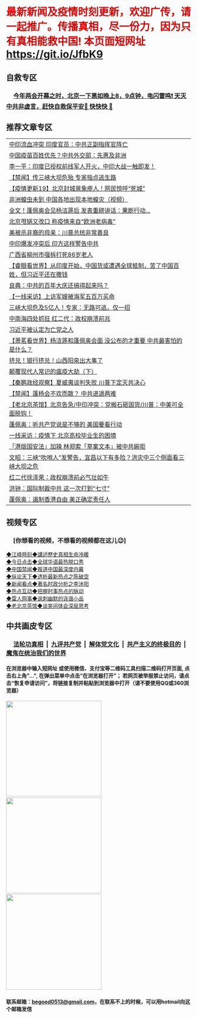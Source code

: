 # <font color="#dd0000">最新新闻及疫情时刻更新，欢迎广传，请一起推广。传播真相，尽一份力，因为只有真相能救中国! 本页面短网址 https://git.io/JfbK9</font>

## 自救专区

 ### &nbsp;&nbsp;&nbsp;&nbsp; [今年两会开幕之时，北京一下黑如晚上8，9点钟，电闪雷鸣❗️ 天灭中共非虚言，赶快自救保平安🍎 快快快 📩](https://github.com/pwgy/td)

## 推荐文章专区

<Table>
<tr><td colspan="2" align="left"><a href="https://dwkts8awlbkd7.cloudfront.net/?name=c1187255&key=jdhvxawhshihitwk&from=gy1">中印流血冲突 印度官员：中共正副指挥官阵亡</a></td></tr>
<tr><td colspan="2" align="left"><a href="https://dwkts8awlbkd7.cloudfront.net/?name=c1187351&key=jdhvxawhshihitwk&from=gy1">中国疫苗百姓优先？中共外交部：先惠及非洲</a></td></tr>
<tr><td colspan="2" align="left"><a href="https://dwkts8awlbkd7.cloudfront.net/?name=c1187356&key=jdhvxawhshihitwk&from=gy1">李一平：印度已授权前线军人开火，中印大战一触即发！</a></td></tr>
<tr><td colspan="2" align="left"><a href="https://dwkts8awlbkd7.cloudfront.net/?name=c1187361&key=jdhvxawhshihitwk&from=gy1">【禁闻】传三峡大坝危殆 专家指点逃生路</a></td></tr>
<tr><td colspan="2" align="left"><a href="https://dwkts8awlbkd7.cloudfront.net/?name=c1184981&key=jdhvxawhshihitwk&from=gy1">【疫情更新19】北京封城景象瘆人！网民惊呼“死城”</a></td></tr>
<tr><td colspan="2" align="left"><a href="https://dwkts8awlbkd7.cloudfront.net/?name=c1187365&key=jdhvxawhshihitwk&from=gy1">非洲蝗虫未到 中国各地出现本地蝗灾（视频）</a></td></tr>
<tr><td colspan="2" align="left"><a href="https://dwkts8awlbkd7.cloudfront.net/?name=c1187407&key=jdhvxawhshihitwk&from=gy1">全文！蓬佩奥会见杨洁篪后 发表重磅讲话：果断行动...</a></td></tr>
<tr><td colspan="2" align="left"><a href="https://dwkts8awlbkd7.cloudfront.net/?name=c1187364&key=jdhvxawhshihitwk&from=gy1">北京甩锅又改口 称疫情来自“欧洲老病毒”</a></td></tr>
<tr><td colspan="2" align="left"><a href="https://dwkts8awlbkd7.cloudfront.net/?name=c1187337&key=jdhvxawhshihitwk&from=gy1">美被杀非裔的母亲：川普总统非常善良</a></td></tr>
<tr><td colspan="2" align="left"><a href="https://dwkts8awlbkd7.cloudfront.net/?name=c1187299&key=jdhvxawhshihitwk&from=gy1">中印爆发冲突后 印方这样警告中共</a></td></tr>
<tr><td colspan="2" align="left"><a href="https://dwkts8awlbkd7.cloudfront.net/?name=c1187342&key=jdhvxawhshihitwk&from=gy1">广西省柳州市强拆打死86岁老人</a></td></tr>
<tr><td colspan="2" align="left"><a href="https://dwkts8awlbkd7.cloudfront.net/?name=c1187384&key=jdhvxawhshihitwk&from=gy1">【睿眼看世界】从印度开始，中国货或遭遇全球抵制，苦了中国百姓，但习近平还在撒钱</a></td></tr>
<tr><td colspan="2" align="left"><a href="https://dwkts8awlbkd7.cloudfront.net/?name=c1187249&key=jdhvxawhshihitwk&from=gy1">良典：中共的百年大庆还搞得起来吗？</a></td></tr>
<tr><td colspan="2" align="left"><a href="https://dwkts8awlbkd7.cloudfront.net/?name=c1187328&key=jdhvxawhshihitwk&from=gy1">【一线采访】上访军嫂被海军五百万买命</a></td></tr>
<tr><td colspan="2" align="left"><a href="https://dwkts8awlbkd7.cloudfront.net/?name=c1187420&key=jdhvxawhshihitwk&from=gy1">三峡大坝危及5亿人！专家：无路可逃，仅一招</a></td></tr>
<tr><td colspan="2" align="left"><a href="https://dwkts8awlbkd7.cloudfront.net/?name=c1187505&key=jdhvxawhshihitwk&from=gy1">中南海四处抓狂 红二代：政权崩溃前兆</a></td></tr>
<tr><td colspan="2" align="left"><a href="https://dwkts8awlbkd7.cloudfront.net/?name=c1187521&key=jdhvxawhshihitwk&from=gy1">习近平被认定为亡党之人</a></td></tr>
<tr><td colspan="2" align="left"><a href="https://dwkts8awlbkd7.cloudfront.net/?name=c1187369&key=jdhvxawhshihitwk&from=gy1">【萧茗看世界】杨洁篪和蓬佩奥会面 没公布的才重要 中共最害怕的是什么？</a></td></tr>
<tr><td colspan="2" align="left"><a href="https://dwkts8awlbkd7.cloudfront.net/?name=c1187387&key=jdhvxawhshihitwk&from=gy1">挤兑！银行挤兑！山西阳泉出大事了</a></td></tr>
<tr><td colspan="2" align="left"><a href="https://dwkts8awlbkd7.cloudfront.net/?name=c1187293&key=jdhvxawhshihitwk&from=gy1">颠覆现代人常识的瘟疫大劫（下）</a></td></tr>
<tr><td colspan="2" align="left"><a href="https://dwkts8awlbkd7.cloudfront.net/?name=c1187468&key=jdhvxawhshihitwk&from=gy1">【秦鹏政经观察】夏威夷谈判失败 川普下定灭共决心</a></td></tr>
<tr><td colspan="2" align="left"><a href="https://dwkts8awlbkd7.cloudfront.net/?name=c1187331&key=jdhvxawhshihitwk&from=gy1">【禁闻】蓬杨会不欢而散？ 中共进退两难</a></td></tr>
<tr><td colspan="2" align="left"><a href="https://dwkts8awlbkd7.cloudfront.net/?name=c1187470&key=jdhvxawhshihitwk&from=gy1">【老北京茶馆】北京告急/中印冲突：党搬石砸国货/川普：中美可全面脱钩！</a></td></tr>
<tr><td colspan="2" align="left"><a href="https://dwkts8awlbkd7.cloudfront.net/?name=c1187350&key=jdhvxawhshihitwk&from=gy1">蓬佩奥：听共产党说是不够的 美国要看行动</a></td></tr>
<tr><td colspan="2" align="left"><a href="https://dwkts8awlbkd7.cloudfront.net/?name=c1187343&key=jdhvxawhshihitwk&from=gy1">一线采访：疫情下 北京高校毕业生的困境</a></td></tr>
<tr><td colspan="2" align="left"><a href="https://dwkts8awlbkd7.cloudfront.net/?name=c1187320&key=jdhvxawhshihitwk&from=gy1">「港版国安法」加辣 林郑索「草案文本」被中共婉拒</a></td></tr>
<tr><td colspan="2" align="left"><a href="https://dwkts8awlbkd7.cloudfront.net/?name=c1187383&key=jdhvxawhshihitwk&from=gy1">文昭：三峡“吹哨人”发警告，宜昌以下有多险？洪灾中三个侧面看三峡大坝之危</a></td></tr>
<tr><td colspan="2" align="left"><a href="https://dwkts8awlbkd7.cloudfront.net/?name=c1187527&key=jdhvxawhshihitwk&from=gy1">红二代徐泽荣：政权崩溃前必气壮如牛</a></td></tr>
<tr><td colspan="2" align="left"><a href="https://dwkts8awlbkd7.cloudfront.net/?name=c1187294&key=jdhvxawhshihitwk&from=gy1">洪钟：国际制裁中共 这一次打到“七寸”</a></td></tr>
<tr><td colspan="2" align="left"><a href="https://dwkts8awlbkd7.cloudfront.net/?name=c1187336&key=jdhvxawhshihitwk&from=gy1">蓬佩奥：遏制香港自由 美正确定责任人</a></td></tr>
</Table>

##  视频专区
### &nbsp;&nbsp;&nbsp;&nbsp; [你想看的视频，不想看的视频都在这儿😉] <tr>
   <tr>
   <td colspan="2" align=center> 
<a href="https://dwkts8awlbkd7.cloudfront.net/oo.aspx?name=c922850&key=jdhvxawhshihitwk&from=gy2&tag=9877">◆江峰時刻◆講述歷史真相生命冷暖</a><br/>
    </td>
  </tr>
   <tr>
   <td colspan="2" align=center> 
<a href="https://dwkts8awlbkd7.cloudfront.net/oo.aspx?name=c816850&key=jdhvxawhshihitwk&from=gy2&tag=9877">◆今日点击◆全球华语最热脱口秀</a><br/>
    </td>
  </tr>
  <tr>
  <td colspan="2" align=center>
<a href="https://dwkts8awlbkd7.cloudfront.net/oo.aspx?name=c816860&key=jdhvxawhshihitwk&from=gy2&tag=99733110">◆中国禁闻◆报道中国最深度内幕</a><br/>
   </tr>
  <tr>
     <td colspan="2" align=center>
<a href="https://dwkts8awlbkd7.cloudfront.net/oo.aspx?name=c816855&key=jdhvxawhshihitwk&from=gy2&tag=997110">◆纵论天下◆透析最新热点之陈破空</a><br/>
   </tr>
   <tr>
      <td colspan="2" align=center>
<a href="https://dwkts8awlbkd7.cloudfront.net/oo.aspx?name=c838308&key=jdhvxawhshihitwk&from=gy2&tag=9973110">◆新闻看点◆著名时政分析之李沐阳</a><br/>
   </tr>
   <tr>
     <td colspan="2" align=center>
<a href="https://dwkts8awlbkd7.cloudfront.net/oo.aspx?name=c816852&key=jdhvxawhshihitwk&from=gy2&tag=9733110">◆热点互动◆把握时事热点的脉动</a><br/>
   </tr>
   <tr>
      <td colspan="2" align=center>
<a href="https://dwkts8awlbkd7.cloudfront.net/oo.aspx?name=c816694&key=jdhvxawhshihitwk&from=gy2&tag=93310">◆雷人网事◆讽刺幽默的诙谐小品</a><br/>
   </tr>
   <tr>
    <td colspan="2" align=center>
<a href="https://dwkts8awlbkd7.cloudfront.net/oo.aspx?name=c816650&key=jdhvxawhshihitwk&from=gy2&tag=9973110">◆老北京茶馆◆谈笑间体会深层思考</a><br/>
   </tr>

## 中共画皮专区

 ### &nbsp;&nbsp;&nbsp;&nbsp; [法轮功真相](../../../basic/blob/master/README.md?t=06201631) &nbsp;|&nbsp; [九评共产党](../../../9ping.md/blob/master/README.md?t=06201631) &nbsp;|&nbsp; [解体党文化](../../../jtdwh.md/blob/master/README.md?t=06201631)  &nbsp;|&nbsp; [共产主义的终极目的](../../../gczydzjmd.md/blob/master/README.md?t=06201631) &nbsp;|&nbsp; [魔鬼在统治我们的世界](../../../mgztzwmdsj.md/blob/master/README.md?t=06201631) 

#### 在浏览器中输入短网址 或使用微信、支付宝等二维码工具扫描二维码打开页面, 点击右上角"...", 在弹出菜单中点击“在浏览器打开”； 若网页被举报禁止访问，请点击“恢复申请访问”，将链接复制并粘贴到浏览器中打开（请不要使用QQ或360浏览器）

<img src="https://raw.githubusercontent.com/gfw-breaker/banned-news/master/scripts/img/1.png" width="260px"/> &nbsp; <img src="https://raw.githubusercontent.com/gfw-breaker/banned-news/master/scripts/img/2.png" width="260px"/> &nbsp; <img src="https://raw.githubusercontent.com/gfw-breaker/banned-news/master/scripts/img/3.png" width="260px"/>&nbsp;

#### 联系邮箱：begood0513@gmail.com，在联系不上的时候，可以用hotmail向这个邮箱发信

